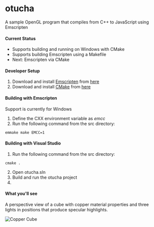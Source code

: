 # otucha
A sample OpenGL program that compiles from C++ to JavaScript using Emscripten

#### Current Status

- Supports building and running on Windows with CMake
- Supports building Emscripten using a Makefile
- Next: Emscripten via CMake

#### Developer Setup
1. Download and install [Emscripten](http://kripken.github.io/emscripten-site/) from [here](http://kripken.github.io/emscripten-site/docs/getting_started/downloads.html)
2. Download and install [CMake](http://www.cmake.org/) from [here](http://www.cmake.org/files/v3.1/?C=M;O=D)

#### Building with Emscripten
Support is currently for Windows

1. Define the CXX environment variable as _emcc_
2. Run the following command from the src directory:
```
emmake make EMCC=1
```

#### Building with Visual Studio
1. Run the following command from the src directory:
```
cmake .
```
2. Open otucha.sln
3. Build and run the otucha project
4. 

#### What you'll see

A perspective view of a cube with copper material properties and three lights in positions that produce specular highlights.

![Copper Cube](https://onedrive.live.com/embed?cid=EB3994E07F023E78&resid=EB3994E07F023E78%2142597&authkey=AAuP3j8_a2lGV1A)

